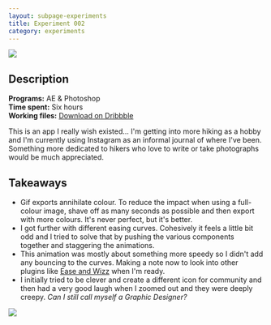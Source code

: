 ```yaml
---
layout: subpage-experiments
title: Experiment 002
category: experiments
---
```

<img src="http://helentran.com/img/experiments/Experiment002.gif">

## Description
__Programs:__ AE & Photoshop  
__Time spent:__ Six hours  
__Working files:__ [Download on Dribbble](https://drb.li/UlqkQ)

This is an app I really wish existed... I'm getting into more hiking as a hobby and I'm currently using Instagram as an informal journal of where I've been. Something more dedicated to hikers who love to write or take photographs would  be much appreciated. 

## Takeaways
* Gif exports annihilate colour. To reduce the impact when using a full-colour image, shave off as many seconds as possible and then export with more colours. It's never perfect, but it's better.
* I got further with different easing curves. Cohesively it feels a little bit odd and I tried to solve that by pushing the various components together and staggering the animations.
* This animation was mostly about something more speedy so I didn't add any bouncing to the curves. Making a note now to look into other plugins like <a href="http://aescripts.com/ease-and-wizz/">Ease and Wizz</a> when I'm ready.
* I initially tried to be clever and create a different icon for community and then had a very good laugh when I zoomed out and they were deeply creepy. *Can I still call myself a Graphic Designer?*

<img src="http://helentran.com/img/experiments/Experiment002-icons.png">
